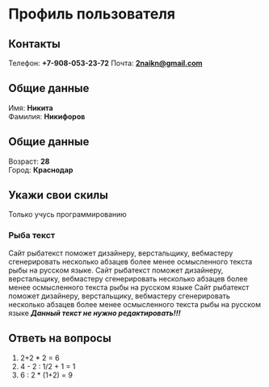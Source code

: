 # Профиль пользователя

## Контакты

Телефон: **+7-908-053-23-72**
Почта: **2naikn@gmail.com**

## Общие данные

Имя: **Никита**    
Фамилия: **Никифоров**


## Общие данные

Возраст: **28**      
Город: **Краснодар**       

## Укажи свои скилы

Только учусь программированию    


### Рыба текст
Сайт рыбатекст поможет дизайнеру, верстальщику, вебмастеру сгенерировать несколько абзацев более менее осмысленного текста рыбы на русском языке.
Сайт рыбатекст поможет дизайнеру, верстальщику, вебмастеру сгенерировать несколько абзацев более менее осмысленного текста рыбы на русском языке
Сайт рыбатекст поможет дизайнеру, верстальщику, вебмастеру сгенерировать несколько абзацев более менее осмысленного текста рыбы на русском языке
***Данный текст не нужно редактировать!!!***

## Ответь на вопросы

1. 2+2 * 2 = 6
2. 4 - 2 : 1/2 + 1 = 1
3. 6 : 2 * (1+2) = 9



